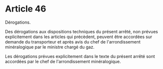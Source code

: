 # Article 46

Dérogations.

Des dérogations aux dispositions techniques du présent arrêté, non prévues explicitement dans les articles qui précèdent, peuvent être accordées sur demande du transporteur et après avis du chef de l'arrondissement minéralogique par le ministre chargé du gaz.

Les dérogations prévues explicitement dans le texte du présent arrêté sont accordées par le chef de l'arrondissement minéralogique.
